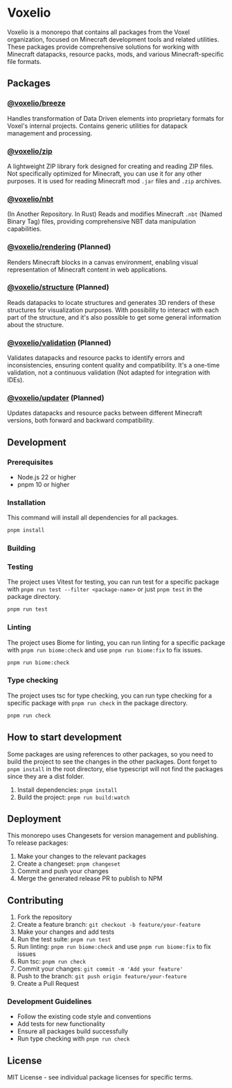# Voxelio

Voxelio is a monorepo that contains all packages from the Voxel organization,
focused on Minecraft development tools and related utilities. These packages
provide comprehensive solutions for working with Minecraft datapacks, resource
packs, mods, and various Minecraft-specific file formats. 

## Packages

### [@voxelio/breeze](./packages/breeze)

Handles transformation of Data Driven elements into proprietary formats for
Voxel's internal projects. Contains generic utilities for datapack management
and processing.

### [@voxelio/zip](./packages/zip)

A lightweight ZIP library fork designed for creating and reading ZIP files. Not
specifically optimized for Minecraft, you can use it for any other purposes. It
is used for reading Minecraft mod `.jar` files and `.zip` archives.

### [@voxelio/nbt](./packages/nbt)

(In Another Repository. In Rust)
Reads and modifies Minecraft `.nbt` (Named Binary Tag) files, providing
comprehensive NBT data manipulation capabilities.

### [@voxelio/rendering](./packages/rendering) (Planned)

Renders Minecraft blocks in a canvas environment, enabling visual representation
of Minecraft content in web applications.

### [@voxelio/structure](./packages/structure) (Planned)

Reads datapacks to locate structures and generates 3D renders of these
structures for visualization purposes. With possibility to interact with each
part of the structure, and it's also possible to get some general information
about the structure.

### [@voxelio/validation](./packages/validation) (Planned)

Validates datapacks and resource packs to identify errors and inconsistencies,
ensuring content quality and compatibility. It's a one-time validation, not a
continuous validation (Not adapted for integration with IDEs).

### [@voxelio/updater](./packages/updater) (Planned)

Updates datapacks and resource packs between different Minecraft versions, both
forward and backward compatibility.

## Development

### Prerequisites

- Node.js 22 or higher
- pnpm 10 or higher

### Installation

This command will install all dependencies for all packages.

```bash
pnpm install
```

### Building

### Testing

The project uses Vitest for testing, you can run test for a specific package
with `pnpm run test --filter <package-name>` or just `pnpm test` in the package
directory.

```bash
pnpm run test
```

### Linting

The project uses Biome for linting, you can run linting for a specific package
with `pnpm run biome:check` and use `pnpm run biome:fix` to fix issues.

```bash
pnpm run biome:check
```

### Type checking

The project uses tsc for type checking, you can run type checking for a specific
package with `pnpm run check` in the package directory.

```bash
pnpm run check
```

## How to start development

Some packages are using references to other packages, so you need to build the
project to see the changes in the other packages. Dont forget to `pnpm install`
in the root directory, else typescript will not find the packages since they are
a dist folder.

1. Install dependencies: `pnpm install`
2. Build the project: `pnpm run build:watch`

## Deployment

This monorepo uses Changesets for version management and publishing. To release
packages:

1. Make your changes to the relevant packages
2. Create a changeset: `pnpm changeset`
3. Commit and push your changes
4. Merge the generated release PR to publish to NPM

## Contributing

1. Fork the repository
2. Create a feature branch: `git checkout -b feature/your-feature`
3. Make your changes and add tests
4. Run the test suite: `pnpm run test`
5. Run linting: `pnpm run biome:check` and use `pnpm run biome:fix` to fix
   issues
6. Run tsc: `pnpm run check`
7. Commit your changes: `git commit -m 'Add your feature'`
8. Push to the branch: `git push origin feature/your-feature`
9. Create a Pull Request

### Development Guidelines

- Follow the existing code style and conventions
- Add tests for new functionality
- Ensure all packages build successfully
- Run type checking with `pnpm run check`

## License

MIT License - see individual package licenses for specific terms.
